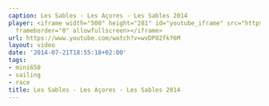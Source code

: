 ```yaml
---
caption: Les Sables - Les Açores - Les Sables 2014
player: <iframe width="500" height="281" id="youtube_iframe" src="https://www.youtube.com/embed/wvDP02fkf6M?feature=oembed&amp;enablejsapi=1&amp;origin=https://safe.txmblr.com&amp;wmode=opaque"
  frameborder="0" allowfullscreen></iframe>
url: https://www.youtube.com/watch?v=wvDP02fkf6M
layout: video
date: '2014-07-21T18:55:18+02:00'
tags:
- mini650
- sailing
- race
title: Les Sables - Les Açores - Les Sables 2014
---
```

